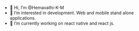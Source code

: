 - 👋 Hi, I’m @Hemavathi-K-M
- 👀 I’m interested in development. Web and mobile stand alone applications.
- 🌱 I’m currently working on react native and react js. 



<!---
Hemavathi-K-M/Hemavathi-K-M is a ✨ special ✨ repository because its `README.md` (this file) appears on your GitHub profile.
You can click the Preview link to take a look at your changes.
--->
